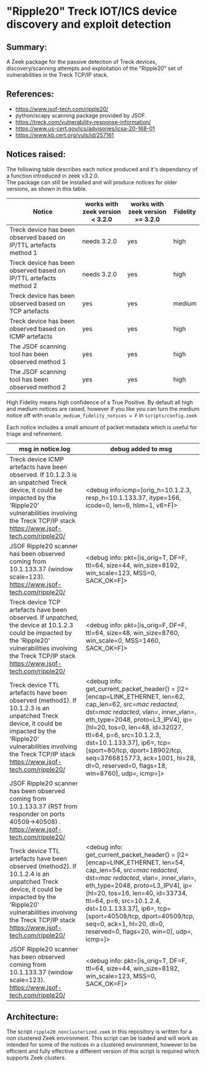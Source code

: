 # "Ripple20" Treck IOT/ICS device discovery and exploit detection

## Summary:  
A Zeek package for the passive detection of Treck devices, discovery/scanning attempts and exploitation of the "Ripple20" set of vulnerabilities in the Treck TCP/IP stack. 

## References:  
- https://www.jsof-tech.com/ripple20/    
- python/scapy scanning package provided by JSOF.  
- https://treck.com/vulnerability-response-information/
- https://www.us-cert.gov/ics/advisories/icsa-20-168-01
- https://www.kb.cert.org/vuls/id/257161

## Notices raised:   
The following table describes each notice produced and it's dependancy of a function introduced in zeek v3.2.0.  
The package can still be installed and will produce notices for older versions, as shown in this table.  

| Notice | works with zeek version < 3.2.0 | works with zeek version >= 3.2.0| Fidelity  |
| -------- | ---------------------- | ---------------------- | ---------------------- |
|Treck device has been observed based on IP/TTL artefacts method 1|needs 3.2.0|yes| high | 
|Treck device has been observed based on IP/TTL artefacts method 2|needs 3.2.0|yes| high |
|Treck device has been observed based on TCP artefacts|yes|yes| medium |
|Treck device has been observed based on ICMP artefacts|yes|yes| high |
|The JSOF scanning tool has been observed method 1|yes|yes| high |
|The JSOF scanning tool has been observed method 2|yes|yes| high |
  
High Fidelity means high confidence of a True Positive.
By default all high and medium notices are raised, however if you like you can turn the medium notice off with `enable_medium_fidelity_notices = F` in `scripts/config.zeek`

Each notice includes a small amount of packet metadata which is useful for triage and refinement. 


| msg in notice.log | debug added to msg |
| -------- | ---------------------- |
|Treck device ICMP artefacts have been observed. If 10.1.2.3 is an unpatched Treck device, it could be impacted by the 'Ripple20' vulnerabilities involving the Treck TCP/IP stack https://www.jsof-tech.com/ripple20/ |<debug info:icmp=[orig_h=10.1.2.3, resp_h=10.1.133.37, itype=166, icode=0, len=6, hlim=1, v6=F]>|
JSOF Ripple20 scanner has been observed coming from 10.1.133.37 (window scale=123). https://www.jsof-tech.com/ripple20/ | <debug info: pkt=[is_orig=T, DF=F, ttl=64, size=44, win_size=8192, win_scale=123, MSS=0, SACK_OK=F]>
Treck device TCP artefacts have been observed. If unpatched, the device at 10.1.2.3 could be impacted by the 'Ripple20' vulnerabilities involving the Treck TCP/IP stack https://www.jsof-tech.com/ripple20/ |<debug info: pkt=[is_orig=F, DF=F, ttl=64, size=48, win_size=8760, win_scale=0, MSS=1460, SACK_OK=F]>|
|Treck device TTL artefacts have been observed (method1). If 10.1.2.3 is an unpatched Treck device, it could be impacted by the 'Ripple20' vulnerabilities involving the Treck TCP/IP stack https://www.jsof-tech.com/ripple20/|<debug info: get_current_packet_header() = [l2=[encap=LINK_ETHERNET, len=62, cap_len=62, src=_mac redacted_, dst=_mac redacted_, vlan=<uninitialized>, inner_vlan=<uninitialized>, eth_type=2048, proto=L3_IPV4], ip=[hl=20, tos=0, len=48, id=32027, ttl=64, p=6, src=10.1.2.3, dst=10.1.133.37], ip6=<uninitialized>, tcp=[sport=80/tcp, dport=18902/tcp, seq=3766815773, ack=1001, hl=28, dl=0, reserved=0, flags=18, win=8760], udp=<uninitialized>, icmp=<uninitialized>]>|
|JSOF Ripple20 scanner has been observed coming from 10.1.133.37 (RST from responder on ports 40509->40508) . https://www.jsof-tech.com/ripple20/||
|Treck device TTL artefacts have been observed (method2). If 10.1.2.4 is an unpatched Treck device, it could be impacted by the 'Ripple20' vulnerabilities involving the Treck TCP/IP stack https://www.jsof-tech.com/ripple20/ |<debug info: get_current_packet_header() = [l2=[encap=LINK_ETHERNET, len=54, cap_len=54, src=_mac redacted_, dst=_mac redacted_, vlan=<uninitialized>, inner_vlan=<uninitialized>, eth_type=2048, proto=L3_IPV4], ip=[hl=20, tos=16, len=40, id=33734, ttl=64, p=6, src=10.1.2.4, dst=10.1.133.37], ip6=<uninitialized>, tcp=[sport=40508/tcp, dport=40509/tcp, seq=0, ack=1, hl=20, dl=0, reserved=0, flags=20, win=0], udp=<uninitialized>, icmp=<uninitialized>]>|
|JSOF Ripple20 scanner has been observed coming from 10.1.133.37 (window scale=123). https://www.jsof-tech.com/ripple20/ |<debug info: pkt=[is_orig=T, DF=F, ttl=64, size=44, win_size=8192, win_scale=123, MSS=0, SACK_OK=F]>|


## Architecture:
The script ```ripple20_nonclusterized.zeek``` in this repository is written for a non clustered Zeek environment. This script can be loaded and will work as intended for some of the notices in a clustered environment, however to be efficient and fully effective a different version of this script is required which supports Zeek clusters. 
